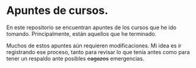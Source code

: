 # Apuntes de cursos.

En este repositorio se encuentran apuntes de los cursos que he ido tomando. Principalmente, están aquellos que he terminado.

Muchos de estos apuntes aún requieren modificaciones. Mi idea es ir registrando ese proceso, tanto para revisar lo que tenía antes como para tener un respaldo ante posibles ~~cagazos~~ emergencias.

